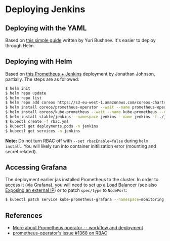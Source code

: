 # Deploying Jenkins

## Deploying with the YAML

Based on [this simple guide](https://www.blazemeter.com/blog/how-to-setup-scalable-jenkins-on-top-of-a-kubernetes-cluster) written by Yuri Bushnev. It's easier to deploy through Helm.

## Deploying with Helm

Based on [this Prometheus + Jenkins](https://github.com/javajon/jenkins-kubernetes) deployment by Jonathan Johnson, partially. The steps are as followed:

```bash
$ helm init
$ helm repo update
$ helm repo list
$ helm repo add coreos https://s3-eu-west-1.amazonaws.com/coreos-charts/stable/
$ helm install coreos/prometheus-operator --wait --name prometheus-operator --namespace monitoring
$ helm install coreos/kube-prometheus --wait --name kube-prometheus --namespace monitoring
$ helm install stable/jenkins --namespace jenkins --name jenkins -f ./jenkins-values.yaml
$ kubectl create -f rbac.yml
$ kubectl get deployments,pods -n jenkins
$ kubectl get services -n jenkins
```

**Note:** Do not turn RBAC off with `--set rbacEnable=false` during `helm install`. You will likely run into container initilization error (mounting and secret related).

## Accessing Grafana

The deployment earlier jas installed Prometheus to the cluster. In order to access it (via Grafana), you will need to [set up a Load Balancer](https://kubernetes.io/docs/tasks/access-application-cluster/create-external-load-balancer/) (see also [Exposing an external IP](https://kubernetes.io/docs/tutorials/stateless-application/expose-external-ip-address/)) or to patch `spec/type` to `NodePort`:

```bash
$ kubectl patch service kube-prometheus-grafana --namespace=monitoring --type='json' -p='[{"op": "replace",  "path": "/spec/type", "value":"NodePort"}]'
```

## References

 - [More about Prometheus operator -- workflow and deployment](https://akomljen.com/get-kubernetes-cluster-metrics-with-prometheus-in-5-minutes/)
 - [prometheus-operator's issue #1368 on RBAC](https://github.com/coreos/prometheus-operator/issues/1368)
